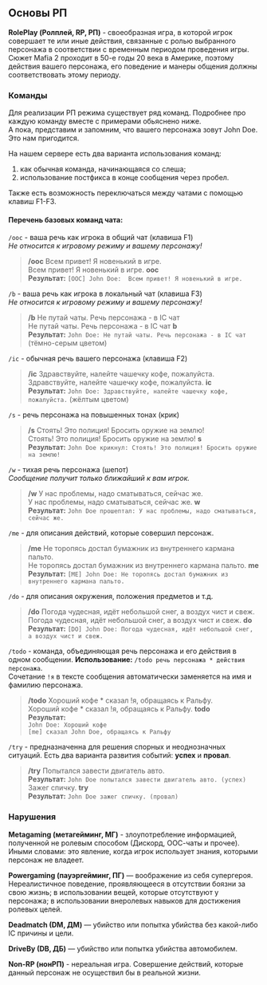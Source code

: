 ## Основы РП

**RolePlay (Ролплей, RP, РП)** - своеобразная игра, в которой игрок совершает те или иные действия, связанные с ролью выбранного персонажа в соответствии с временным периодом проведения игры.  
Сюжет Mafia 2 проходит в 50-е годы 20 века в Америке, поэтому действия вашего персонажа, его поведение и манеры общения должны соответствовать этому периоду.

### Команды
Для реализации РП режима существует ряд команд. Подробнее про каждую команду вместе с примерами обьяснено ниже.  
А пока, представим и запомним, что вашего персонажа зовут John Doe. Это нам пригодится.

На нашем сервере есть два варианта использования команд:  
1) как обычная команда, начинающаяся со слеша;  
2) использование постфикса в конце сообщения через пробел.

Также есть возможность переключаться между чатами с помощью клавиш F1-F3.


#### Перечень базовых команд чата:
`/ooc` - ваша речь как игрока в общий чат (клавиша F1)  
*Не относится к игровому режиму и вашему персонажу!*
> **/ooc** Всем привет! Я новенький в игре.  
> Всем привет! Я новенький в игре. **ooc**  
> **Результат:** `[OOC] John Doe:  Всем привет! Я новенький в игре.`

`/b` - ваша речь как игрока в локальный чат (клавиша F3)  
*Не относится к игровому режиму и вашему персонажу!*
> **/b** Не путай чаты. Речь персонажа - в IC чат  
> Не путай чаты. Речь персонажа - в IC чат **b**  
> **Результат:** `John Doe: Не путай чаты. Речь персонажа - в IC чат` (тёмно-серым цветом)

`/ic` - обычная речь вашего персонажа (клавиша F2)
> **/ic** Здравствуйте, налейте чашечку кофе, пожалуйста.  
> Здравствуйте, налейте чашечку кофе, пожалуйста. **ic**  
> **Результат:** `John Doe: Здравствуйте, налейте чашечку кофе, пожалуйста.` (жёлтым цветом)

`/s` - речь персонажа на повышенных тонах (крик)
> **/s** Стоять! Это полиция! Бросить оружие на землю!  
> Стоять! Это полиция! Бросить оружие на землю! **s**  
> **Результат:** `John Doe крикнул: Стоять! Это полиция! Бросить оружие на землю!`

`/w` - тихая речь персонажа (шепот)  
*Сообщение получит только ближайший к вам игрок.*
> **/w** У нас проблемы, надо сматываться, сейчас же.  
> У нас проблемы, надо сматываться, сейчас же. **w**  
> **Результат:** `John Doe прошептал: У нас проблемы, надо сматываться, сейчас же.`

`/me` - для описания действий, которые совершил персонаж.  
> **/me** Не торопясь достал бумажник из внутреннего кармана пальто.  
> Не торопясь достал бумажник из внутреннего кармана пальто. **me**  
> **Результат:** `[ME] John Doe: Не торопясь достал бумажник из внутреннего кармана пальто.`

`/do` - для описания окружения, положения предметов и т.д.
> **/do** Погода чудесная, идёт небольшой снег, а воздух чист и свеж.  
> Погода чудесная, идёт небольшой снег, а воздух чист и свеж. **do**  
> **Результат:** `[DO] John Doe: Погода чудесная, идёт небольшой снег, а воздух чист и свеж.`

`/todo` - команда, объединяющая речь персонажа и его действия в одном сообщении. 
**Использование:** `/todo речь персонажа * действия персонажа`.  
Сочетание `!я` в тексте сообщения автоматически заменяется на имя и фамилию персонажа.  
> **/todo** Хороший кофе * сказал !я, обращаясь к Ральфу.  
> Хороший кофе * сказал !я, обращаясь к Ральфу. **todo**  
> **Результат:**  
> `John Doe: Хороший кофе`  
> `[me] сказал John Doe, обращаясь к Ральфу`

`/try` - предназначенна для решения спорных и неоднозначных ситуаций. Есть два варианта развития событий: **успех** и **провал**.
> **/try** Попытался завести двигатель авто.  
> **Результат:** `John Doe попытался завести двигатель авто. (успех)`  
> Зажег спичку. **try**  
> **Результат:** `John Doe зажег спичку. (провал)`

### Нарушения

**Metagaming (метагейминг, МГ)** - злоупотребление информацией, полученной не ролевым способом (Дискорд, ООС-чаты и прочее). Иными словами: это явление, когда игрок использует знания, которыми персонаж не владеет.

**Powergaming (пауэргейминг, ПГ)** — воображение из себя супергероя. Нереалистичное поведение, проявляющееся в отсутствии боязни за свою жизнь; в использовании вещей, которые отсутствуют у персонажа; в использовании внеролевых навыков для достижения ролевых целей.

**Deadmatch (DM, ДМ)** — убийство или попытка убийства без какой-либо IC причины и цели.

**DriveBy (DB, ДБ)** —  убийство или попытка убийства автомобилем.

**Non-RP (нонРП)** - нереальная игра. Совершение действий, которые данный персонаж не осуществил бы в реальной жизни.

